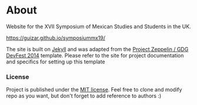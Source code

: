 # About
Website for the XVII Symposium of Mexican Studies and Students in the UK.

https://guizar.github.io/symposiummx19/


The site is built on [Jekyll](http://jekyllrb.com/) and
was adapted from the [Project Zeppelin / GDG DevFest 2014](https://github.com/gdg-x/zeppelin/tree/gh-pages) template. Please refer to the site for project documentation and specifics for setting up  this template


### License
Project is published under the [MIT license](https://github.com/gdg-x/zeppelin/blob/master/LICENSE.txt). Feel free to clone and modify repo as you want, but don't forget to add reference to authors :)
